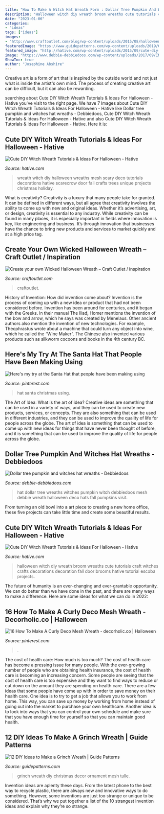```yaml
---
title: "How To Make A Witch Hat Wreath Form : Dollar Tree Pumpkin And Witches Hat Wreaths"
description: "Halloween witch diy wreath broom wreaths cute tutorials craft witches crafts decorations decoration fall door brooms hative tutorial escoba projects"
date: "2023-01-06"
categories:
- "ideas"
tags: ["ideas"]
images:
- "http://www.craftoutlet.com/blog/wp-content/uploads/2015/08/halloweenwreathLOGO-copy.jpg"
featuredImage: "https://www.guidepatterns.com/wp-content/uploads/2019/03/Tulle-Grinch-Wreath-Ideas.jpg"
featured_image: "http://hative.com/wp-content/uploads/2015/09/cute-diy-witch-wreath-tutorials/16-cute-diy-witch-wreath-tutorials.jpg"
image: "https://www.debbie-debbiedoos.com/wp-content/uploads/2017/09/IMG-1096.jpg"
ShowToc: true
author: "Josephine Abshire"
---
```



Creative art is a form of art that is inspired by the outside world and not just what is inside the artist's own mind. The process of creating creative art can be difficult, but it can also be rewarding.

	

		
searching about Cute DIY Witch Wreath Tutorials &amp; Ideas For Halloween - Hative you've visit to the right page. We have 7 Images about Cute DIY Witch Wreath Tutorials &amp; Ideas For Halloween - Hative like Dollar tree pumpkin and witches hat wreaths - Debbiedoos, Cute DIY Witch Wreath Tutorials &amp; Ideas For Halloween - Hative and also Cute DIY Witch Wreath Tutorials &amp; Ideas For Halloween - Hative. Here it is:
		
    
## Cute DIY Witch Wreath Tutorials &amp; Ideas For Halloween - Hative

<img loading=lazy src="http://hative.com/wp-content/uploads/2015/09/cute-diy-witch-wreath-tutorials/16-cute-diy-witch-wreath-tutorials.jpg" onerror="this.onerror=null;this.src='https://tse1.mm.bing.net/th?id=OIP.wPjLRflEqQVZhmUpj-9nEAHaLH&amp;pid=15.1';" alt="Cute DIY Witch Wreath Tutorials &amp; Ideas For Halloween - Hative">

_Source: hative.com_

>wreath witch diy halloween wreaths mesh scary deco tutorials decorations hative scarecrow door fall crafts trees unique projects christmas holiday. 

	

What is creativity?
Creativity is a luxury that many people take for granted. It can be defined in different ways, but all agree that creativity involves the ability to come up with new and original ideas. Whether it’s advertising, art, or design, creativity is essential to any industry. While creativity can be found in many places, it is especially important in fields where innovation is key, like engineering and business. It’s through innovation that businesses have the chance to bring new products and services to market quickly and at a high price tag.

    
## Create Your Own Wicked Halloween Wreath – Craft Outlet / Inspiration

<img loading=lazy src="http://www.craftoutlet.com/blog/wp-content/uploads/2015/08/halloweenwreathLOGO-copy.jpg" onerror="this.onerror=null;this.src='https://tse2.mm.bing.net/th?id=OIP.3kR3zOqpHU_UpeUCLJFPhAHaHa&amp;pid=15.1';" alt="Create your own Wicked Halloween Wreath – Craft Outlet / inspiration">

_Source: craftoutlet.com_

>craftoutlet. 

	

History of Invention: How did invention come about?
Invention is the process of coming up with a new idea or product that had not been considered before. Invention has been around for centuries, and it began with the Greeks. In their manual The Iliad, Homer mentions the invention of the bow and arrow, which he says was created by Menelaus. Other ancient authors also mention the invention of new technologies. For example, Theophrastus wrote about a machine that could turn any object into wine, which he called the “Wine Maker”. The Chinese also invented various products such as silkworm cocoons and books in the 4th century BC.

    
## Here&#039;s My Try At The Santa Hat That People Have Been Making Using

<img loading=lazy src="https://i.pinimg.com/736x/c6/38/70/c63870bf5c3d7676965260913926efff.jpg" onerror="this.onerror=null;this.src='https://tse4.mm.bing.net/th?id=OIP._etghrLwWAcyh-qEHq2rsgHaJ3&amp;pid=15.1';" alt="Here&#039;s my try at the Santa Hat that people have been making using">

_Source: pinterest.com_

>hat santa christmas using. 

	

The Art of Idea: What is the art of idea?
Creative ideas are something that can be used in a variety of ways, and they can be used to create new products, services, or concepts. They are also something that can be used in different industries, and they can be used to improve the quality of life for people across the globe. The art of idea is something that can be used to come up with new ideas for things that have never been thought of before, and it is something that can be used to improve the quality of life for people across the globe.

    
## Dollar Tree Pumpkin And Witches Hat Wreaths - Debbiedoos

<img loading=lazy src="https://www.debbie-debbiedoos.com/wp-content/uploads/2017/09/IMG-1096.jpg" onerror="this.onerror=null;this.src='https://tse2.mm.bing.net/th?id=OIP.Qc2lipciqSkRzjn-U1leBQHaJo&amp;pid=15.1';" alt="Dollar tree pumpkin and witches hat wreaths - Debbiedoos">

_Source: debbie-debbiedoos.com_

>hat dollar tree wreaths witches pumpkin witch debbiedoos mesh debbie wreath halloween deco hats fall pumpkins visit. 

	

From turning an old bowl into a art piece to creating a new home office, these five projects can take little time and create some beautiful results.

    
## Cute DIY Witch Wreath Tutorials &amp; Ideas For Halloween - Hative

<img loading=lazy src="https://hative.com/wp-content/uploads/2015/09/cute-diy-witch-wreath-tutorials/8-cute-diy-witch-wreath-tutorials.jpg" onerror="this.onerror=null;this.src='https://tse3.mm.bing.net/th?id=OIP.9aCNCd7JcAQMTGmejItmJAHaQ2&amp;pid=15.1';" alt="Cute DIY Witch Wreath Tutorials &amp; Ideas For Halloween - Hative">

_Source: hative.com_

>halloween witch diy wreath broom wreaths cute tutorials craft witches crafts decorations decoration fall door brooms hative tutorial escoba projects. 

	

The future of humanity is an ever-changing and ever-grantable opportunity. We can do better than we have done in the past, and there are many ways to make a difference. Here are some ideas for what we can do in 2022: 

    
## 16 How To Make A Curly Deco Mesh Wreath - Decorholic.co | Halloween

<img loading=lazy src="https://i.pinimg.com/originals/5a/c8/41/5ac84104e6523fa093abda38bcacc507.jpg" onerror="this.onerror=null;this.src='https://tse3.mm.bing.net/th?id=OIP.YSdWQ6QnEfBrwEDEdgkIGQHaNK&amp;pid=15.1';" alt="16 How To Make A Curly Deco Mesh Wreath - decorholic.co | Halloween">

_Source: pinterest.com_

>. 

	

The cost of health care: How much is too much?
The cost of health care has become a pressing issue for many people. With the ever-growing number of people who are obtaining health insurance, the cost of health care is becoming an increasing concern. Some people are seeing that the cost of health care is too expensive and they want to find ways to reduce or cut down on the amount they are spending on health care. There are a few ideas that some people have come up with in order to save money on their health care. One idea is to try to get a job that allows you to work from home. This way, you can save up money by working from home instead of going out into the market to purchase your own healthcare. Another idea is to look into ways that you can control your own schedule and make sure that you have enough time for yourself so that you can maintain good health.

    
## 12 DIY Ideas To Make A Grinch Wreath | Guide Patterns

<img loading=lazy src="https://www.guidepatterns.com/wp-content/uploads/2019/03/Tulle-Grinch-Wreath-Ideas.jpg" onerror="this.onerror=null;this.src='https://tse3.mm.bing.net/th?id=OIP.KDNAYKXsHrFKGvs3HS0dfAHaG6&amp;pid=15.1';" alt="12 DIY Ideas to Make a Grinch Wreath | Guide Patterns">

_Source: guidepatterns.com_

>grinch wreath diy christmas decor ornament mesh tulle. 

	

Invention ideas are aplenty these days. From the latest phone to the best way to recycle plastic, there are always new and innovative ways to do something. However, some inventions are just too strange or unique to be considered. That’s why we put together a list of the 10 strangest invention ideas and explain why they’re so strange.

